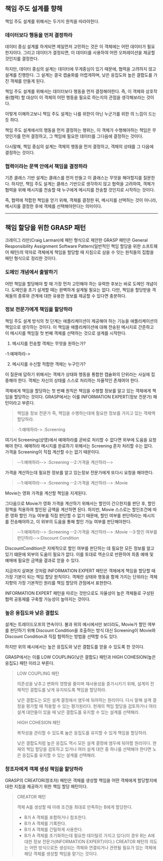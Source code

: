 ## 책임 주도 설계를 향해
책임 주도 설계를 위해서는 두가지 원칙을 따라야한다.

### 데이터보다 행동을 먼저 결정하라
데이터 중심 설계를 하게되면 제일먼저 고민하는 것은 이 객체에는 어떤 데이터가 필요한지이다.
그리고 데이터가 결정되면, 이 데이터를 사용하여 어떤 오퍼레이션을 제공할 것인지를 결정한다.

하지만, 데이터 중심의 설계는 데이터에 무게중심이 있기 때문에, 협력을 고려하지 않고 설계를 진행한다.
그 설계는 결국 캡슐화를 어렵게하며, 낮은 응집도와 높은 결합도를 가진 객체를 만들게 된다.

책임 주도 설계를 위해서는 데이터보다 행동을 먼저 결정해야한다.
즉, 이 객체와 상호작용(협력) 할 대상이 이 객체의 어떤 행동을 필요로 하는지의 관점을 생각해보라는 것이다.

이렇게 이해하고보니 책임 주도 설계는 나를 위한이 아닌 누군가를 위한 의 느낌이 드는 듯 하다.

책임 주도 설계에서의 행동을 먼저 결정하는 행위는, 이 객체가 수행해야하는 책임은 무엇인가를 먼저 결정하고,
그 책임에 필요한 데이터를 그다음에 결정하는 것이다.

다시말해, 책임 중심의 설계는 객체의 행동을 먼저 결정하고, 객체의 상태를 그 다음에 결정하는 것이다.

### 협력이라는 문맥 안에서 책임을 결정하라
기존 클래스 기반 설계는 클래스를 먼저 만들고 이 클래스는 무엇을 해야할지를 질문한다.
하지만, 책임 주도 설계는 클래스 기반으로 생각하지 않고 협력을 고려하여, 객체가 협력을 위해 메시지를 전송할 때
누구에게 메시지를 전송할 것인지로 시작하는 것이다.

즉, 협력에 적합한 책임을 얻기 위해, 객체를 결정한 뒤, 메시지를 선택하는 것이 아니라,
메시지를 결정한 후에 객체를 선택해야한다는 의미이다.

---

## 책임 할당을 위한 GRASP 패턴
크레이그 라만(Craig Larman)에 패턴 형식으로 제안한 GRASP 패턴은 General Responsibility Assignment Software Pattern(일반적인 책임 할당을 위한 소프트웨어 패턴)의 약자로
객체에게 책임을 할당할 때 지침으로 삼을 수 잇는 원칙들의 집합을 패턴 형식으로 정리한 것이다.

### 도메인 개념에서 출발하기
어떤 책임을 할당해야 할 때 가장 먼저 고민해야 하는 유력한 후보는 바로 도메인 개념이다.
도메인을 초기 설게할 때는 완벽하게 설계될 필요는 없다.
다만, 책임을 할당받을 객체들의 종류와 관계에 대한 유용한 정보를 제공할 수 있다면 충분하다.

### 정보 전문가에게 책임을 할당하라
책임 주도 설계 방식의 첫 단계는 애플리케이션이 제공해야 하는 기능을 애플리케이션의 책임으로 생각하는 것이다.
이 책임을 애플리케이션에 대해 전송된 메시지로 간준하고 이 메시지를 책임질 첫 번째 객체를 선택하는 것으로 설계를 시작한다.

1. 메시지를 전송할 객체는 무엇을 원하는가?

-1:예매하라->

2. 메시지를 수신할 적합한 객체는 누구인가?

이 질문에 답하기 위해서는 객체가 상태와 행동을 통합한 캡슐화의 단위라는 사실에 집중해야 한다.
객체는 자신의 상태를 스스로 처리하는 자율적인 존재여야 한다.

객체에게 책임을 할당하는 첫 번째 원칙은 책임을 수행할 정보를 알고 있는 객체에게 책임을 할당하는 것이다.
GRASP에서는 이를 INFORMATION EXPERT(정보 전문가) 패턴이라고 부른다.

> 책임을 정보 전문가 즉, 책임을 수행하는데에 필요한 정보를 가지고 있는 객체엑 할당하라.

> -1:예매하라-> :Screening

여기서 Screening(상영)에서 예매하라를 곧바로 처리할 수 없다면 외부에 도움을 요청해야 한다.
예매하라 메시지를 완료하기 위해서는 Screening 혼자 처리할 수는 없다. 
가격을 Screening이 직접 계산할 수는 없기 때문이다.

> --1:예매하라--> :Screening --2:가격을 계산하라--> 

가격을 계산하는데 필요한 정보를 알고 있는정보 전문가에게 또다시 요청을 해야한다.

> --1:예매하라--> :Screening --2:가격을 계산하라--> :Movie

Movie는 영화 가격을 계산할 책임을 지게된다.

그다음으로 Movie가 영화 가격을 계산하기 위해서는 할인이 간으한지를 판단 후, 할인 정책을 적용하여 할인된 금액을 계산하면 된다.
하지만, Movie 스스로는 할인조건에 따른 영화 할인 가능 여부를 직접 판단할 수 없기 때문에, 할인 여부를 판단하라는 메시지를
전송해야하고, 이 외부의 도움을 통해 할인 가능 여부를 판단해야한다.

>--1:예매하라--> :Screening --2:가격을 계산하라--> :Movie --3:할인 여부를 판단하라-->:Discount Condition

DiscountCondition은 자체적으로 할인 여부를 판단하는 데 필요한 모든 정보를 알고 있기 떄문에 외부의 도움이 필요가 없다.
이를 토대로 역순으로 반환하여 최종 예매 및 예매에 필요한 금액을 결과로 얻을 수 있다.

지금까지 살펴본 것처럼 INFORMATION EXPERT 패턴은 객체에게 책임을 할당할 때 가장 기본이 되는 책임 할당 원칙이다.
객체란 상태와 행동을 함께 가지는 단위라는 객체지향의 가장 기본적인 원리를 책임 할당의 관점에서 표현한다.

INFORMATION EXPERT 패턴을 따르는 것만으로도 자율성이 높은 객체들로 구성된 협력 공동체를 구축할 가능성이 높아지는 것이다.

### 높은 응집도와 낮은 결합도
설계는 트레이드오프의 연속이다. 불과 위의 예시에서만 보더라도, Movie가 할인 여부를 판단하기 위해 Discount Condition을 호출하는 방식 대신
Screening이 Movie와 Discount Condition과 직접 협력하는 방법을 선택할 수도 있다.

하지만 위의 예시에서는 높은 응집도와 낮은 결합도를 얻을 수 있도록 한 것이다.

GRASP에서는 이를 LOW COUPLING(낮은 결합도) 패턴과 HIGH COHESION(높은 응집도) 패턴 이라고 부른다.

> LOW COUPLING 패턴
> 
> 의존성을 낮추고 변화의 영향을 줄이며 재사용성을 증가시키기 위해, 설계의 전체적인 결합도를 낮게 유지되도록 책임을 할당하라.
> 
> 낮은 결합도는 모든 설계 결정에서 염두에 둬야하는 원리이다. 다시 말해 설계 결정을 평가할 때 적용할 수 있는 평가원리다.
> 현재의 책임 할당을 검토하거나 여러 설계 대안들이 있을 때 낮은 결합도를 유지할 수 있는 설계를 선택해라.

> HIGH COHESION 패턴
> 
> 복작성을 관리할 수 있도록 놆은 응집도를 유지할 수 있게 책임을 할당하라.
> 
> 낮은 결합도처럼 높은 응집도 역시 모든 설계 결정에 염두에 둬야할 원리이다.
> 현재의 책임 할당을 검토하고 있거나 여러 설계 대안 중 하나를 선택해야 한다면 노은 응집도를 유지할 수 있는 설계를 선택해라. 

### 창조자에게 객체 생성 책임을 할당하라
GRASP의 CREATOR(창조자) 패턴은 객체를 생성할 책임을 어떤 객체에게 할당할지에 대한 지침을 제공하기 위한 책임 할당 패턴이다.

>CREATOR 패턴
> 
> 객체 A를 생성할 때 아래 조건을 최대로 만족하는 B에게 할당한다.
> - B가 A 객체를 포함하거나 참조한다.
> - B가 A 객체를 기록한다.
> - B가 A 객체를 긴밀하게 사용한다.
> - B가 A 객체를 초기화하는데 필요한 데이털르 가지고 있다(이 경우 B는 A에 대한 정보 전문가(INFORMATION EXPERT)이다.)
> CREATOR 패턴의 의도는 어떤 방식으로든 생성되는 객체와 연결되거나 관련될 필요가 있는 객체에 해당 객체를 생성할 책임을 맡기는 것이다.
